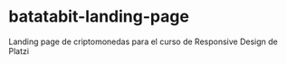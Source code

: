 # batatabit-landing-page
Landing page de criptomonedas para el curso de Responsive Design de Platzi
